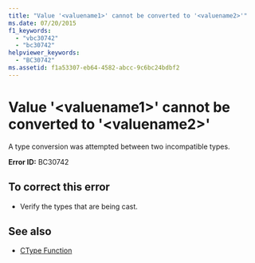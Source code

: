 ```yaml
---
title: "Value '<valuename1>' cannot be converted to '<valuename2>'"
ms.date: 07/20/2015
f1_keywords: 
  - "vbc30742"
  - "bc30742"
helpviewer_keywords: 
  - "BC30742"
ms.assetid: f1a53307-eb64-4582-abcc-9c6bc24bdbf2
---
```

# Value '\<valuename1>' cannot be converted to '\<valuename2>'
A type conversion was attempted between two incompatible types.  
  
 **Error ID:** BC30742  
  
## To correct this error  
  
- Verify the types that are being cast.  
  
## See also

- [CType Function](../../visual-basic/language-reference/functions/ctype-function.md)
